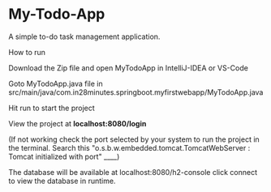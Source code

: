 # My-Todo-App
A simple to-do task management application.

How to run

Download the Zip file and open MyTodoApp in IntelliJ-IDEA or VS-Code

Goto MyTodoApp.java file in src/main/java/com.in28minutes.springboot.myfirstwebapp/MyTodoApp.java

Hit run to start the project

View the project at <b>localhost:8080/login</b>

(If not working check the port selected by your system to run the project in the terminal. Search this "o.s.b.w.embedded.tomcat.TomcatWebServer : Tomcat initialized with port" ____)

The database will be available at localhost:8080/h2-console  click connect to view the database in runtime.
